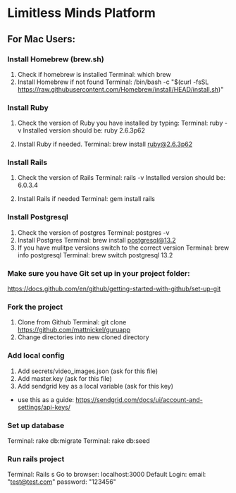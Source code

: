 # Limitless Minds Platform



## For Mac Users:
### Install Homebrew (brew.sh)
1. Check if homebrew is installed
  Terminal: which brew
2. Install Homebrew if not found
  Terminal: /bin/bash -c "$(curl -fsSL https://raw.githubusercontent.com/Homebrew/install/HEAD/install.sh)"

### Install Ruby
1. Check the version of Ruby you have installed by typing:
  Terminal: ruby -v
  Installed version should be: ruby 2.6.3p62

2. Install Ruby if needed.
  Terminal: brew install ruby@2.6.3p62

### Install Rails
1. Check the version of Rails
  Terminal: rails -v
  Installed version should be: 6.0.3.4
  
2. Install Rails if needed
  Terminal: gem install rails

### Install Postgresql
1. Check the version of postgres
  Terminal: postgres -v
2. Install Postgres
  Terminal: brew install postgresql@13.2
3. If you have mulitpe versions switch to the correct version
  Terminal: brew info postgresql
  Terminal: brew switch postgresql 13.2 

### Make sure you have Git set up in your project folder:
https://docs.github.com/en/github/getting-started-with-github/set-up-git

### Fork the project
1. Clone from Github
  Terminal: git clone https://github.com/mattnickel/guruapp
2. Change directories into new cloned directory

### Add local config
1. Add secrets/video_images.json (ask for this file)
2. Add master.key (ask for this file)
3. Add sendgrid key as a local variable (ask for this key)
  - use this as a guide: https://sendgrid.com/docs/ui/account-and-settings/api-keys/

### Set up database
Terminal: rake db:migrate
Terminal: rake db:seed

### Run rails project
Terminal: Rails s
Go to browser: localhost:3000
Default Login: email: "test@test.com"   password: "123456"
